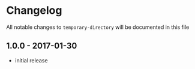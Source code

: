 # Changelog

All notable changes to `temporary-directory` will be documented in this file

## 1.0.0 - 2017-01-30

- initial release
